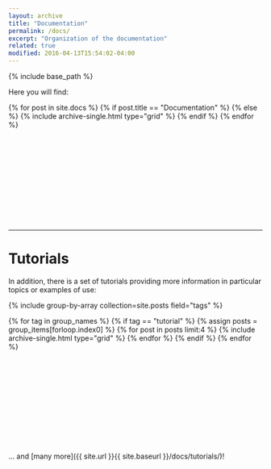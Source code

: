 ```yaml
---
layout: archive
title: "Documentation"
permalink: /docs/
excerpt: "Organization of the documentation"
related: true
modified: 2016-04-13T15:54:02-04:00
---
```


{% include base_path %}

Here you will find:


<div class="grid__wrapper">
  {% for post in site.docs %}
    {% if post.title == "Documentation" %} {% else %}
      {% include archive-single.html type="grid" %}
    {% endif %}
  {% endfor %}
</div>

<p> &nbsp; </p>
<p>  &nbsp; </p>
<p>  &nbsp; </p>
<p>  &nbsp; </p>
<p>  &nbsp; </p>
<p>  &nbsp; </p>


----

# Tutorials

In addition, there is a set of tutorials providing more information in particular topics or examples of use:

{% include group-by-array collection=site.posts field="tags" %}


{% for tag in group_names %}
  {% if tag == "tutorial" %}
    {% assign posts = group_items[forloop.index0] %}
    {% for post in posts limit:4 %}
      {% include archive-single.html type="grid" %}
    {% endfor %}
  {% endif %}
{% endfor %}

<p> &nbsp; </p>
<p>  &nbsp; </p>
<p>  &nbsp; </p>
<p>  &nbsp; </p>
<p>  &nbsp; </p>
<p>  &nbsp; </p>

... and [many more]({{ site.url }}{{ site.baseurl }}/docs/tutorials/)!

